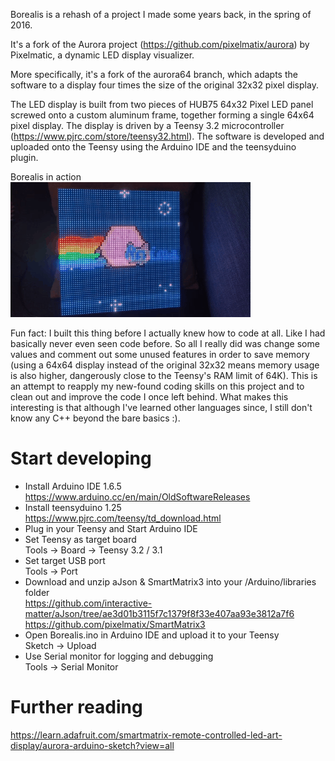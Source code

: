 Borealis is a rehash of a project I made some years back, in the spring of 2016.

It's a fork of the Aurora project (https://github.com/pixelmatix/aurora) by
Pixelmatic, a dynamic LED display visualizer.

More specifically, it's a fork of the aurora64 branch, which adapts the software
to a display four times the size of the original 32x32 pixel display.

The LED display is built from two pieces of HUB75 64x32 Pixel LED panel screwed
onto a custom aluminum frame, together forming a single 64x64 pixel display. The
display is driven by a Teensy 3.2
microcontroller (https://www.pjrc.com/store/teensy32.html). The software is
developed and uploaded onto the Teensy using the Arduino IDE and the teensyduino
plugin.

Borealis in action  
![Borealis in action](demo.gif)

Fun fact: I built this thing before I actually knew how to code at all. Like I
had basically never even seen code before. So all I really did was change some
values and comment out some unused features in order to save memory (using a
64x64 display instead of the original 32x32 means memory usage is also higher,
dangerously close to the Teensy's RAM limit of 64K). This is an attempt to
reapply my new-found coding skills on this project and to clean out and improve
the code I once left behind. What makes this interesting is that although I've
learned other languages since, I still don't know any C++ beyond the bare
basics :).

# Start developing

* Install Arduino IDE 1.6.5  
  https://www.arduino.cc/en/main/OldSoftwareReleases
* Install teensyduino 1.25  
  https://www.pjrc.com/teensy/td_download.html
* Plug in your Teensy and Start Arduino IDE
* Set Teensy as target board  
  Tools -> Board -> Teensy 3.2 / 3.1
* Set target USB port  
  Tools -> Port
* Download and unzip aJson & SmartMatrix3 into your /Arduino/libraries folder  
  https://github.com/interactive-matter/aJson/tree/ae3d01b3115f7c1379f8f33e407aa93e3812a7f6  
  https://github.com/pixelmatix/SmartMatrix3
* Open Borealis.ino in Arduino IDE and upload it to your Teensy  
  Sketch -> Upload
* Use Serial monitor for logging and debugging  
  Tools -> Serial Monitor

# Further reading

https://learn.adafruit.com/smartmatrix-remote-controlled-led-art-display/aurora-arduino-sketch?view=all
